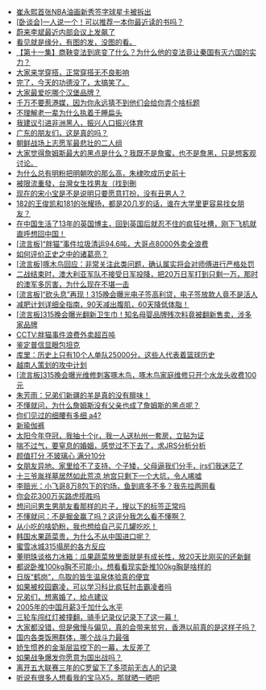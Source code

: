 + [崔永熙首张NBA油画新秀签字球星卡被拆出](https://bbs.hupu.com/631149037.html)
+ [[卧谈会]一人说一个！可以推荐一本你最近读的书吗？](https://bbs.hupu.com/631154456.html)
+ [蔚来李斌最近内部会议上发飙了](https://bbs.hupu.com/631149518.html)
+ [看见就是缘分，有图的发，没图的看。](https://bbs.hupu.com/631154381.html)
+ [【第十一集】商鞅变法到底变了什么？为什么他的变法竟让秦国有灭六国的实力？](https://bbs.hupu.com/631154170.html)
+ [大家来学穿搭，正常穿搭无不良影响](https://bbs.hupu.com/631151214.html)
+ [完了，今天的功德没了，太搞笑了。](https://bbs.hupu.com/631147723.html)
+ [大家最爱吃哪个汉堡品牌？](https://bbs.hupu.com/631154106.html)
+ [千万不要惹港媒，因为你永远猜不到他们会给你弄个啥标题](https://bbs.hupu.com/631142829.html)
+ [不理解老一辈为什么执着于睡扁头](https://bbs.hupu.com/631145191.html)
+ [我建议引进非洲黑人，振兴人口振兴体育](https://bbs.hupu.com/631155873.html)
+ [广东的朋友们，这是真的吗？](https://bbs.hupu.com/631154966.html)
+ [朝鲜战场上志愿军最悲壮的二人组](https://bbs.hupu.com/631152651.html)
+ [大家觉得詹姆斯最大的黑点是什么？我既不是詹蜜，也不是詹黑，只是想客观讨论。](https://bbs.hupu.com/631157816.html)
+ [为什么总有明粉把明朝吹的那么高，朱棣吹成历史前十](https://bbs.hupu.com/631155592.html)
+ [被限流重發，台灣女生找男友（找到刪](https://bbs.hupu.com/631156449.html)
+ [现在的宋小宝是不是说明只要愿意打扮，没有丑男人？](https://bbs.hupu.com/631155591.html)
+ [182的王俊凯和181的张耀扬，都是20几岁的话，谁在大学里更容易找女朋友？](https://bbs.hupu.com/631155064.html)
+ [在中国生活了13年的英国博主，回到英国后就忍不住的疯狂吐槽，刚下飞机就直呼想回中国！](https://bbs.hupu.com/631146350.html)
+ [[流言板]“胖猫”事件垃圾清运94.6吨，大哥点8000外卖全浪费](https://bbs.hupu.com/631156622.html)
+ [如何评价正史之中的诸葛亮？](https://bbs.hupu.com/631155362.html)
+ [[流言板]啄木鸟回应：非常关注此类问题，确认属实将会对师傅进行严格处罚](https://bbs.hupu.com/631155785.html)
+ [二战结束时，澳大利亚军队不接受日军投降，把20万日军打到只剩一万，那时的澳军多厉害，为什么现在不堪一击](https://bbs.hupu.com/631156589.html)
+ [[流言板]“砍头息”再现！315晚会曝光电子签高利贷，电子签放款人竟不是活人](https://bbs.hupu.com/631155532.html)
+ [减肥计划详细全指南，90天减出腹肌，60天降低体脂！](https://bbs.hupu.com/631145568.html)
+ [[流言板]315晚会曝光翻新卫生巾！知名母婴品牌残次料竟被翻新售卖，涉多家品牌](https://bbs.hupu.com/631154300.html)
+ [CCTV:胖猫事件浪费外卖超百吨](https://bbs.hupu.com/631154947.html)
+ [鉴定普信显眼包坦克](https://bbs.hupu.com/631155548.html)
+ [库里：历史上只有10个人单队25000分，这些人代表着篮球历史](https://bbs.hupu.com/631155195.html)
+ [越南人策划的攻中计划](https://bbs.hupu.com/631149681.html)
+ [[流言板]315晚会曝光维修刺客啄木鸟，啄木鸟家庭维修只开个水龙头收费100元](https://bbs.hupu.com/631154995.html)
+ [朱芳雨：兄弟们新疆的羊是真的没有膻味！](https://bbs.hupu.com/631146499.html)
+ [不懂就问，为什么詹姆斯没有父亲也成了詹姆斯的黑点呢？](https://bbs.hupu.com/631148834.html)
+ [你们见过的细腰有多细 a4?](https://bbs.hupu.com/631152237.html)
+ [新瑜伽裤](https://bbs.hupu.com/631152354.html)
+ [太阳今年夺冠，我抽十个jr，我一人送杭州一套房，立贴为证](https://bbs.hupu.com/631152621.html)
+ [喘不过气，要窒息的婚姻，感觉过不下去了，求JRS分析分析](https://bbs.hupu.com/631147721.html)
+ [颜值打分 不玻璃心 满分10分](https://bbs.hupu.com/631154032.html)
+ [女朋友异地、家里给不了支持、个子矮，父母逼我们分手，jrs们我迷茫了](https://bbs.hupu.com/631153778.html)
+ [十三爷胤祥墓居然如此荒凉 地宫只剩下一个大坑，令人唏嘘](https://bbs.hupu.com/631153679.html)
+ [李赔光：小飞哥8万8包下的钓场，鱼到底多不多？我先拉两网看](https://bbs.hupu.com/631153713.html)
+ [你会花300万买路虎揽胜吗](https://bbs.hupu.com/631141948.html)
+ [想问问男生男朋友看那样的片子，搜以下的标签正常吗](https://bbs.hupu.com/631152023.html)
+ [不懂就问：不是掘金赢了吗？这评分我怎么看不懂啊？](https://bbs.hupu.com/631149228.html)
+ [从小吃的啥奶粉，我也想给自己买几罐吃吃！](https://bbs.hupu.com/631154742.html)
+ [韩国水果蔬菜贵，为什么不从中国进口呢？](https://bbs.hupu.com/631154969.html)
+ [蜜雪冰城315塌房的各方反应](https://bbs.hupu.com/631149661.html)
+ [董明珠谈格力冰箱：瓜果蔬菜放里面就是有成长性，放20天比刚买的还新鲜](https://bbs.hupu.com/631148059.html)
+ [都说卧推100kg胸不可能小，想看看现实卧推100kg胸是啥样的](https://bbs.hupu.com/631154108.html)
+ [日版“鹤岗”，鸟取的皆生温泉体验真的便宜](https://bbs.hupu.com/631152410.html)
+ [如果被校园霸凌，可以学习科比疯狂肘击霸凌者吗](https://bbs.hupu.com/631153762.html)
+ [兄弟们，想离婚了，给点建议](https://bbs.hupu.com/631154424.html)
+ [2005年的中国月薪3千加什么水平](https://bbs.hupu.com/631154134.html)
+ [三轮车闯红灯被撞翻，骑手记录仪记录下了这一幕！](https://bbs.hupu.com/631154527.html)
+ [大家都没错，但是傲慢与偏见，真的会带来贫穷，香港以前真的是这样子吗？](https://bbs.hupu.com/631152069.html)
+ [国内各类饭圈群体，哪个战斗力最强](https://bbs.hupu.com/631153822.html)
+ [娇生惯养的金渐层监控下的一幕，太反差了](https://bbs.hupu.com/631139010.html)
+ [如果战争爆发你愿意为国出战吗？](https://bbs.hupu.com/631148454.html)
+ [离开五大联赛三年的C罗留下了多项前无古人的记录](https://bbs.hupu.com/631152428.html)
+ [听说有很多人想看我的宝马X5，那就晒一晒吧](https://bbs.hupu.com/631145583.html)
